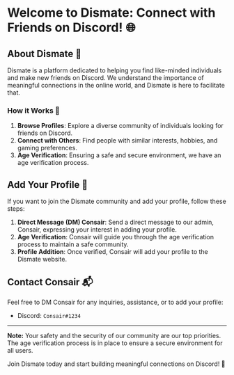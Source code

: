 # Welcome to Dismate: Connect with Friends on Discord! 🌐

## About Dismate 🚀
Dismate is a platform dedicated to helping you find like-minded individuals and make new friends on Discord. We understand the importance of meaningful connections in the online world, and Dismate is here to facilitate that.

### How it Works 🔄
1. **Browse Profiles**: Explore a diverse community of individuals looking for friends on Discord.
2. **Connect with Others**: Find people with similar interests, hobbies, and gaming preferences.
3. **Age Verification**: Ensuring a safe and secure environment, we have an age verification process.

## Add Your Profile 📝
If you want to join the Dismate community and add your profile, follow these steps:

1. **Direct Message (DM) Consair**: Send a direct message to our admin, Consair, expressing your interest in adding your profile.
2. **Age Verification**: Consair will guide you through the age verification process to maintain a safe community.
3. **Profile Addition**: Once verified, Consair will add your profile to the Dismate website.

## Contact Consair 📬
Feel free to DM Consair for any inquiries, assistance, or to add your profile:
- Discord: `Consair#1234`

---

**Note:** Your safety and the security of our community are our top priorities. The age verification process is in place to ensure a secure environment for all users.

Join Dismate today and start building meaningful connections on Discord! 🚀
